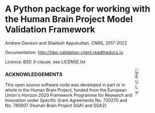 A Python package for working with the Human Brain Project Model Validation Framework
====================================================================================

Andrew Davison and Shailesh Appukuttan, CNRS, 2017-2022

Documentation: http://hbp-validation-client.readthedocs.io

Licence: BSD 3-clause, see LICENSE.txt

<div><img src="https://raw.githubusercontent.com/HumanBrainProject/hbp-validation-client/master/eu_logo.jpg" alt="EU Logo" width="15%" align="right"></div>

### ACKNOWLEDGEMENTS
This open source software code was developed in part or in whole in the Human Brain Project, funded from the European Union's Horizon 2020 Framework Programme for Research and Innovation under Specific Grant Agreements No. 720270 and No. 785907 (Human Brain Project SGA1 and SGA2).
